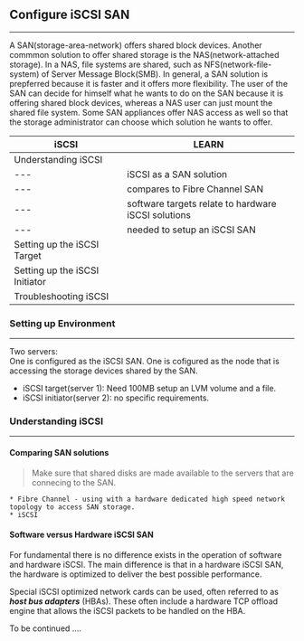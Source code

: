 ## Configure iSCSI SAN
--- 

A SAN(storage-area-network) offers shared block devices. Another commmon solution to offer shared storage is the NAS(network-attached storage). In a NAS, file systems are shared, such as NFS(network-file-system) of Server Message Block(SMB). In general, a SAN solution is prepferred because it is faster and it offers more flexibility. The user of the SAN can decide for himself what he wants to do on the SAN because it is offering shared block devices, whereas a NAS user can just mount the shared file system. Some SAN appliances offer NAS access as well so that the storage administrator can choose which solution he wants to offer.  


iSCSI | LEARN 
--- | ---
Understanding iSCSI | 
--- | iSCSI as a SAN solution 
--- | compares to Fibre Channel SAN 
--- | software targets relate to hardware iSCSI solutions 
--- | needed to setup an iSCSI SAN
Setting up the iSCSI Target |  
Setting up the iSCSI Initiator | 
Troubleshooting iSCSI |  

### Setting up Environment 
---  
Two servers:  
One is configured as the iSCSI SAN.
One is cofigured as the node that is accessing the storage devices shared by the SAN.
 
  * iSCSI target(server 1):  Need 100MB setup an LVM volume and a file.  
  * iSCSI initiator(server 2): no specific requirements.  


###  Understanding iSCSI  
---  

#### Comparing SAN solutions

> Make sure that shared disks are made available to the servers that are connecing to the SAN.   

    * Fibre Channel - using with a hardware dedicated high speed network topology to access SAN storage.  
    * iSCSI   

#### Software versus Hardware iSCSI SAN   

For fundamental there is no difference exists in the operation of software and hardware iSCSI. The main difference is that in a hardware iSCSI SAN, the hardware is optimized to deliver the best possible performance.  

Special iSCSI optimized network cards can be used, often referred to as ***host bus adapters*** (HBAs). These often include a hardware TCP offload engine that allows the iSCSI packets to be handled on the HBA.  


To be continued .... 


 
